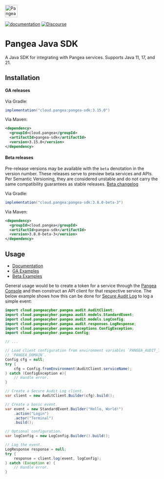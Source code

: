 <a href="https://pangea.cloud?utm_source=github&utm_medium=java-sdk" target="_blank" rel="noopener noreferrer">
  <img src="https://pangea-marketing.s3.us-west-2.amazonaws.com/pangea-color.svg" alt="Pangea Logo" height="40" />
</a>

<br />

[![documentation](https://img.shields.io/badge/documentation-pangea-blue?style=for-the-badge&labelColor=551B76)][Documentation]
[![Discourse](https://img.shields.io/badge/Discourse-4A154B?style=for-the-badge&logo=discourse&logoColor=white)][Discourse]

# Pangea Java SDK

A Java SDK for integrating with Pangea services. Supports Java 11, 17, and 21.

## Installation

#### GA releases

Via Gradle:

```gradle
implementation("cloud.pangea:pangea-sdk:3.15.0")
```

Via Maven:

```xml
<dependency>
  <groupId>cloud.pangea</groupId>
  <artifactId>pangea-sdk</artifactId>
  <version>3.15.0</version>
</dependency>
```

<a name="beta-releases"></a>

#### Beta releases

Pre-release versions may be available with the `beta` denotation in the version
number. These releases serve to preview beta services and APIs. Per Semantic
Versioning, they are considered unstable and do not carry the same compatibility
guarantees as stable releases. [Beta changelog][]

Via Gradle:

```gradle
implementation("cloud.pangea:pangea-sdk:3.8.0-beta-3")
```

Via Maven:

```xml
<dependency>
  <groupId>cloud.pangea</groupId>
  <artifactId>pangea-sdk</artifactId>
  <version>3.8.0-beta-3</version>
</dependency>
```

## Usage

- [Documentation][]
- [GA Examples][]
- [Beta Examples][]

General usage would be to create a token for a service through the
[Pangea Console][] and then construct an API client for that respective service.
The below example shows how this can be done for [Secure Audit Log][] to log a
simple event:

```java
import cloud.pangeacyber.pangea.audit.AuditClient;
import cloud.pangeacyber.pangea.audit.models.StandardEvent;
import cloud.pangeacyber.pangea.audit.models.LogConfig;
import cloud.pangeacyber.pangea.audit.responses.LogResponse;
import cloud.pangeacyber.pangea.exceptions.ConfigException;
import cloud.pangeacyber.pangea.Config;

// ...

// Load client configuration from environment variables `PANGEA_AUDIT_TOKEN` and
// `PANGEA_DOMAIN`.
Config cfg = null;
try {
    cfg = Config.fromEnvironment(AuditClient.serviceName);
} catch (ConfigException e){
    // Handle error.
}

// Create a Secure Audit Log client.
var client = new AuditClient.Builder(cfg).build();

// Create a basic event.
var event = new StandardEvent.Builder("Hello, World!")
    .action("Login")
    .actor("Terminal")
    .build();

// Optional configuration.
var logConfig = new LogConfig.Builder().build();

// Log the event.
LogResponse response = null;
try {
    response = client.log(event, logConfig);
} catch (Exception e) {
    // Handle error.
}
```

   [Documentation]: https://pangea.cloud/docs/sdk/java/
   [GA Examples]: https://github.com/pangeacyber/pangea-java/tree/main/examples
   [Beta Examples]: https://github.com/pangeacyber/pangea-java/tree/beta/examples
   [Pangea Console]: https://console.pangea.cloud/
   [Discourse]: https://l.pangea.cloud/Jd4wlGs
   [Secure Audit Log]: https://pangea.cloud/docs/audit
   [Beta changelog]: https://github.com/pangeacyber/pangea-java/blob/beta/CHANGELOG.md
